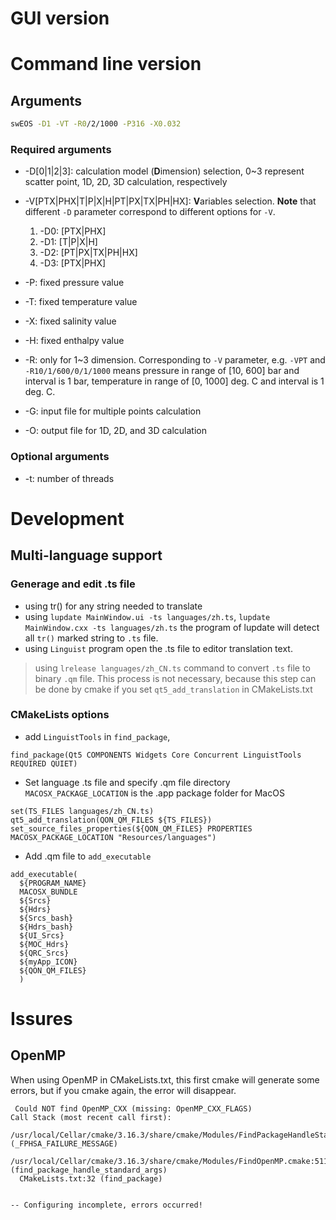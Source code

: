 

# GUI version

# Command line version

## Arguments

```bash
swEOS -D1 -VT -R0/2/1000 -P316 -X0.032
```

### Required arguments

* -D[0|1|2|3]: calculation model (**D**imension) selection, 0~3 represent scatter point, 1D, 2D, 3D calculation, respectively

* -V[PTX|PHX|T|P|X|H|PT|PX|TX|PH|HX]: **V**ariables selection. **Note** that different `-D` parameter correspond to different options for `-V`.

    1) -D0: [PTX|PHX]
    2) -D1: [T|P|X|H]
    3) -D2: [PT|PX|TX|PH|HX]
    4) -D3: [PTX|PHX]

* -P: fixed pressure value

* -T: fixed temperature value

* -X: fixed salinity value

* -H: fixed enthalpy value

* -R: only for 1~3 dimension. Corresponding to `-V` parameter, e.g. `-VPT` and `-R10/1/600/0/1/1000` means pressure in range of [10, 600] bar and interval is 1 bar, temperature in range of [0, 1000] deg. C and interval is 1 deg. C.

* -G: input file for multiple points calculation

* -O: output file for 1D, 2D, and 3D calculation

### Optional arguments

* -t: number of threads


# Development

## Multi-language support

### Generage and edit .ts file
* using tr() for any string needed to translate
* using `lupdate MainWindow.ui -ts languages/zh.ts`, `lupdate MainWindow.cxx -ts languages/zh.ts` the program of lupdate will detect all `tr()` marked string to `.ts` file.
* using `Linguist` program open the .ts file to editor translation text.
> using `lrelease languages/zh_CN.ts` command to convert `.ts` file to binary `.qm` file. This process is not necessary, because this step can be done by cmake if you set `qt5_add_translation` in CMakeLists.txt

### CMakeLists options

* add `LinguistTools` in `find_package`, 
```
find_package(Qt5 COMPONENTS Widgets Core Concurrent LinguistTools REQUIRED QUIET)
```

* Set language .ts file and specify .qm file directory
`MACOSX_PACKAGE_LOCATION` is the .app package folder for MacOS
```
set(TS_FILES languages/zh_CN.ts)
qt5_add_translation(QON_QM_FILES ${TS_FILES})
set_source_files_properties(${QON_QM_FILES} PROPERTIES MACOSX_PACKAGE_LOCATION "Resources/languages")
```

* Add .qm file to `add_executable`

```
add_executable(
  ${PROGRAM_NAME}  
  MACOSX_BUNDLE
  ${Srcs} 
  ${Hdrs} 
  ${Srcs_bash} 
  ${Hdrs_bash} 
  ${UI_Srcs} 
  ${MOC_Hdrs} 
  ${QRC_Srcs}
  ${myApp_ICON}
  ${QON_QM_FILES}
  )
```


# Issures

## OpenMP
When using OpenMP in CMakeLists.txt, this first cmake will generate some errors, but if you cmake again, the error will disappear.

```
 Could NOT find OpenMP_CXX (missing: OpenMP_CXX_FLAGS)
Call Stack (most recent call first):
  /usr/local/Cellar/cmake/3.16.3/share/cmake/Modules/FindPackageHandleStandardArgs.cmake:393 (_FPHSA_FAILURE_MESSAGE)
  /usr/local/Cellar/cmake/3.16.3/share/cmake/Modules/FindOpenMP.cmake:511 (find_package_handle_standard_args)
  CMakeLists.txt:32 (find_package)


-- Configuring incomplete, errors occurred!
```